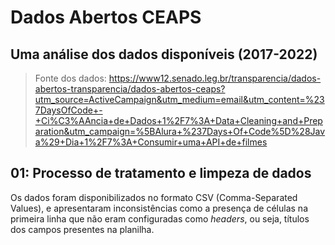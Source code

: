 # Dados Abertos CEAPS
## Uma análise dos dados disponíveis (2017-2022)

> Fonte dos dados: https://www12.senado.leg.br/transparencia/dados-abertos-transparencia/dados-abertos-ceaps?utm_source=ActiveCampaign&utm_medium=email&utm_content=%237DaysOfCode+-+Ci%C3%AAncia+de+Dados+1%2F7%3A+Data+Cleaning+and+Preparation&utm_campaign=%5BAlura+%237Days+Of+Code%5D%28Java%29+Dia+1%2F7%3A+Consumir+uma+API+de+filmes

## 01: Processo de tratamento e limpeza de dados
Os dados foram disponibilizados no formato CSV (Comma-Separated Values), e apresentaram inconsistências como a presença de células na primeira linha que não
eram configuradas como _headers_, ou seja, títulos dos campos presentes na planilha.
